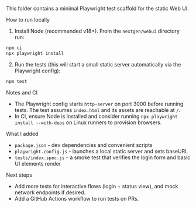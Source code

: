 This folder contains a minimal Playwright test scaffold for the static Web UI.

How to run locally

1. Install Node (recommended v18+). From the `nextgen/webui` directory run:

```bash
npm ci
npx playwright install
```

2. Run the tests (this will start a small static server automatically via the Playwright config):

```bash
npm test
```

Notes and CI

- The Playwright config starts `http-server` on port 3000 before running tests. The test assumes `index.html` and its assets are reachable at `/`.
- In CI, ensure Node is installed and consider running `npx playwright install --with-deps` on Linux runners to provision browsers.

What I added

- `package.json` - dev dependencies and convenient scripts
- `playwright.config.js` - launches a local static server and sets baseURL
- `tests/index.spec.js` - a smoke test that verifies the login form and basic UI elements render

Next steps

- Add more tests for interactive flows (login + status view), and mock network endpoints if desired.
- Add a GitHub Actions workflow to run tests on PRs.

